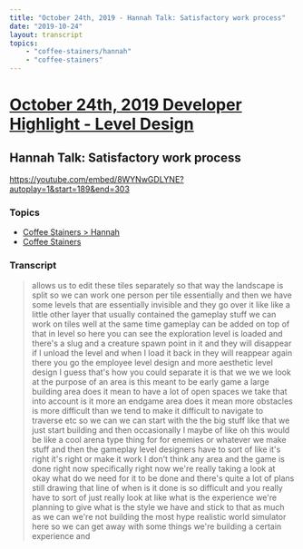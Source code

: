 ```yaml
---
title: "October 24th, 2019 - Hannah Talk: Satisfactory work process"
date: "2019-10-24"
layout: transcript
topics: 
    - "coffee-stainers/hannah"
    - "coffee-stainers"
---
```

# [October 24th, 2019 Developer Highlight - Level Design](../2019-10-24.md)
## Hannah Talk: Satisfactory work process
https://youtube.com/embed/8WYNwGDLYNE?autoplay=1&start=189&end=303
### Topics
* [Coffee Stainers > Hannah](../topics/coffee-stainers/hannah.md)
* [Coffee Stainers](../topics/coffee-stainers.md)

### Transcript

> allows us to edit these tiles separately
> so that way the landscape is split so we
> can work one person per tile essentially
> and then we have some levels that are
> essentially invisible and they go over
> it like like a little other layer that
> usually contained the gameplay stuff we
> can work on tiles well at the same time
> gameplay can be added on top of that in
> level so here you can see the
> exploration level is loaded and there's
> a slug and a creature spawn point in it
> and they will disappear if I unload the
> level and when I load it back in
> they will reappear again there you go
> the employee level design and more
> aesthetic level design I guess that's
> how you could separate it is that we we
> we look at the purpose of an area is
> this meant to be early game a large
> building area does it mean to have a lot
> of open spaces we take that into account
> is it more an endgame area does it mean
> more obstacles is more difficult than we
> tend to make it difficult to navigate to
> traverse etc so we can we can start with
> the the big stuff like that we just
> start building and then occasionally I
> maybe of like oh this would be like a
> cool arena type thing for for enemies or
> whatever we make stuff and then the
> gameplay level designers have to sort of
> like it's right it's right or make it
> work I don't think any area and the game
> is done right now specifically right now
> we're really taking a look at okay what
> do we need for it to be done and there's
> quite a lot of plans still drawing that
> line of when is it done is so difficult
> and you really have to sort of just
> really look at like what is the
> experience we're planning to give what
> is the style we have and stick to that
> as much as we can we're not building the
> most hype realistic world simulator here
> so we can get away with some things
> we're building a certain experience and
